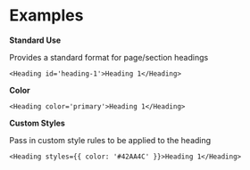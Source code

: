 # Examples

**Standard Use**

Provides a standard format for page/section headings

```
<Heading id='heading-1'>Heading 1</Heading>
```

**Color**

```
<Heading color='primary'>Heading 1</Heading>
```

**Custom Styles**

Pass in custom style rules to be applied to the heading

```
<Heading styles={{ color: '#42AA4C' }}>Heading 1</Heading>
```

